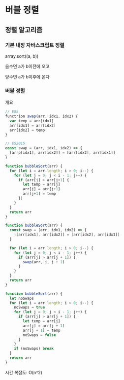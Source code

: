 # 버블 정렬

## 정렬 알고리즘

### 기본 내장 자바스크립트 정렬

array.sort((a, b))

음수면 a가 b이전에 오고

양수면 a가 b이후에 온다

### 버블 정렬

개요

```javascript
// ES5
functrion swap(arr, idx1, idx2) {
  var temp = arr[idx1]
  arr[idx1] = arr[idx2]
  arr[idx2] = temp
}

// ES2015
const swap = (arr, idx1, idx2) => {
  [arrp[idx1], arr[idx2]] = [arr[idx2], arr[idx1]]
}
```

```javascript
function bubbleSort(arr) {
  for (let i = arr.length; i > 0; i--) {
    for (let j = 0; j < i - 1; j++) {
      if (arr[j] > arr[j+1] {
        let temp = arr[j]
        arr[j] = arr[j+1]
        arr[j+1] = temp
      })
    }
  }
  return arr
}
```

```javascript
function bubbleSort(arr) {
  const swap = (arr, idx1, idx2) => {
    ;[arr[idx1], arr[idx2]] = [arr[idx2], arr[idx1]]
  }

  for (let i = arr.length; i > 0; i--) {
    for (let j = 0; j < i - 1; j++) {
      if (arr[j] > arr[j + 1]) {
        swap(arr, j, j + 1)
      }
    }
  }
  return arr
}
```

```javascript
function bubbleSort(arr) {
  let noSwaps
  for (let i = arr.length; i > 0; i--) {
    noSwaps = true
    for (let j = 0; j < i - 1; j++) {
      if (arr[j] > arr[j + 1]) {
        let temp = arr[j]
        arr[j] = arr[j + 1]
        arr[j + 1] = temp
        noSwaps = false
      }
    }
    if (noSwaps) break
  }
  return arr
}
```

시간 복잡도: O(n^2)
